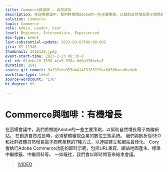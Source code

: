 ```yaml
---
title: Commerce與咖啡 — 自然成長
description: 在這場會議中，我們將檢閱Adobe的一些主要策略，以幫助自然增長電子商務網站。 在創造自然成長時，必須整體審視企業的數位生態系統。 我們將剖析從SEO和社群媒體自然增長電子商務業務的7種方式，以連結建立和網站最佳化。 Cory會執行Adobe Commerce功能的即時示範，包括URL重寫、網站地圖產生、標準中繼標籤、中繼資料等。 一如既往，我們會以即時問答來結束會議。
solution: Commerce
topic: Commerce
role: Admin, Leader, User
level: Beginner, Intermediate, Experienced
doc-type: Event
last-substantial-update: 2023-03-03T00:00:00Z
jira: KT-11945
thumbnail: 3416128.jpeg
event-start-time: 2023-2-23 08:30-8
exl-id: 01debc18-7558-4fa9-978a-0d6a336bcba7
duration: 3641
source-git-commit: 9a297cda953d4414131657f9ac84580aea0eabeb
workflow-type: tm+mt
source-wordcount: '176'
ht-degree: 0%

---
```


# Commerce與咖啡：有機增長

在這場會議中，我們將檢閱Adobe的一些主要策略，以幫助自然增長電子商務網站。 在創造自然成長時，必須整體審視企業的數位生態系統。 我們將剖析從SEO和社群媒體自然增長電子商務業務的7種方式，以連結建立和網站最佳化。 Cory會執行Adobe Commerce功能的即時示範，包括URL重寫、網站地圖產生、標準中繼標籤、中繼資料等。 一如既往，我們會以即時問答來結束會議。

>[!VIDEO](https://video.tv.adobe.com/v/3416128/?quality=12&learn=on)
